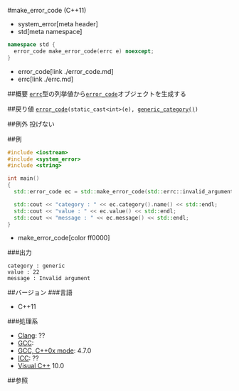 #make_error_code (C++11)
* system_error[meta header]
* std[meta namespace]

```cpp
namespace std {
  error_code make_error_code(errc e) noexcept;
}
```
* error_code[link ./error_code.md]
* errc[link ./errc.md]

##概要
[`errc`](./errc.md)型の列挙値から[`error_code`](./error_code.md)オブジェクトを生成する


##戻り値
[`error_code`](./error_code.md)`(static_cast<int>(e), `[`generic_category()`](./generic_category.md)`)`


##例外
投げない


##例
```cpp
#include <iostream>
#include <system_error>
#include <string>

int main()
{
  std::error_code ec = std::make_error_code(std::errc::invalid_argument);

  std::cout << "category : " << ec.category().name() << std::endl;
  std::cout << "value : " << ec.value() << std::endl;
  std::cout << "message : " << ec.message() << std::endl;
}
```
* make_error_code[color ff0000]

###出力
```
category : generic
value : 22
message : Invalid argument
```

##バージョン
###言語
- C++11

###処理系
- [Clang](/implementation.md#clang): ??
- [GCC](/implementation.md#gcc): 
- [GCC, C++0x mode](/implementation.md#gcc): 4.7.0
- [ICC](/implementation.md#icc): ??
- [Visual C++](/implementation.md#visual_cpp) 10.0


##参照


